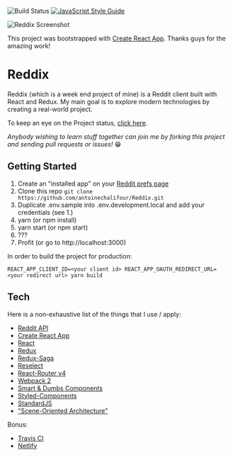 ![Build Status](https://travis-ci.org/antoinechalifour/Reddix.svg?branch=master)
[![JavaScript Style Guide](https://img.shields.io/badge/code_style-standard-brightgreen.svg)](https://standardjs.com)

![Reddix Screenshot](http://i.imgur.com/2SXSIcd.png)

This project was bootstrapped with [Create React App](https://github.com/facebookincubator/create-react-app). Thanks guys for the amazing work!

# Reddix

Reddix (which is a week end project of mine) is a Reddit client built with React and Redux. My main goal is to explore modern technologies by creating a real-world project. 

To keep an eye on the Project status, [click here](https://github.com/antoinechalifour/Reddix/projects/1).

*Anybody wishing to learn stuff together can join me by forking this project and sending pull requests or issues!* 😁

## Getting Started

1. Create an "installed app" on your [Reddit prefs page](https://www.reddit.com/prefs/apps)
2. Clone this repo `git clone https://github.com/antoinechalifour/Reddix.git`
3. Duplicate .env.sample into .env.development.local and add your credentials (see 1.)
4. yarn (or npm install)
5. yarn start (or npm start)
6. ???
7. Profit (or go to http://localhost:3000)

In order to build the project for production:

```
REACT_APP_CLIENT_ID=<your client id> REACT_APP_OAUTH_REDIRECT_URL=<your redirect url> yarn build
```

## Tech

Here is a non-exhaustive list of the things that I use / apply:

* [Reddit API](https://www.reddit.com/dev/api/)
* [Create React App](https://github.com/facebookincubator/create-react-app)
* [React](https://facebook.github.io/react/)
* [Redux](http://redux.js.org/)
* [Redux-Saga](https://redux-saga.js.org/)
* [Reselect](https://github.com/reactjs/reselect)
* [React-Router v4](https://reacttraining.com/react-router/web/guides/quick-start)
* [Webpack 2](http://webpack.github.io/docs/)
* [Smart & Dumbs Components](https://medium.com/@dan_abramov/smart-and-dumb-components-7ca2f9a7c7d0)
* [Styled-Components](https://www.styled-components.com/)
* [StandardJS](https://standardjs.com/)
* ["Scene-Oriented Architecture"](https://medium.com/@alexmngn/how-to-better-organize-your-react-applications-2fd3ea1920f1)

Bonus:

* [Travis CI](https://travis-ci.org/)
* [Netlify](https://www.netlify.com/)
